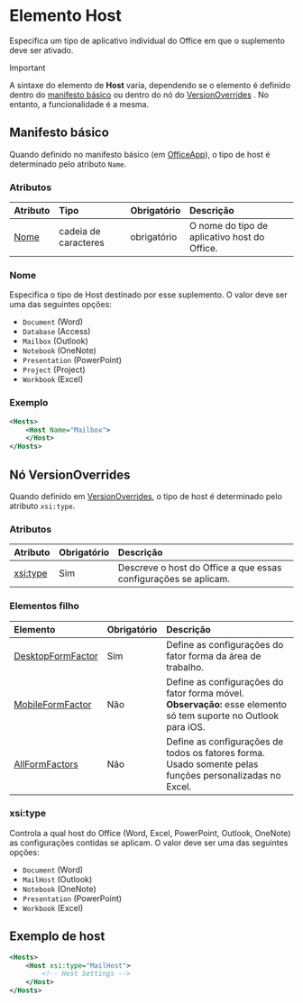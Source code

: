 # <a name="host-element"></a>Elemento Host

Especifica um tipo de aplicativo individual do Office em que o suplemento deve ser ativado.

> [!IMPORTANT] 
> A sintaxe do elemento de **Host** varia, dependendo se o elemento é definido dentro do [manifesto básico](#basic-manifest) ou dentro do nó do [VersionOverrides](#versionoverrides-node) . No entanto, a funcionalidade é a mesma.  

## <a name="basic-manifest"></a>Manifesto básico

Quando definido no manifesto básico (em [OfficeApp](officeapp.md)), o tipo de host é determinado pelo atributo `Name`.   

### <a name="attributes"></a>Atributos

| Atributo     | Tipo   | Obrigatório | Descrição                                      |
|:--------------|:-------|:---------|:-------------------------------------------------|
| [Nome](#name) | cadeia de caracteres | obrigatório | O nome do tipo de aplicativo host do Office. |

### <a name="name"></a>Nome
Especifica o tipo de Host destinado por esse suplemento. O valor deve ser uma das seguintes opções:

- `Document` (Word)
- `Database` (Access)
- `Mailbox` (Outlook)
- `Notebook` (OneNote)
- `Presentation` (PowerPoint)
- `Project` (Project)
- `Workbook` (Excel)

### <a name="example"></a>Exemplo
```xml
<Hosts>
    <Host Name="Mailbox">
    </Host>
</Hosts>
```

## <a name="versionoverrides-node"></a>Nó VersionOverrides
Quando definido em [VersionOverrides](versionoverrides.md), o tipo de host é determinado pelo atributo `xsi:type`. 

### <a name="attributes"></a>Atributos

|  Atributo  |  Obrigatório  |  Descrição  |
|:-----|:-----|:-----|
|  [xsi:type](#xsitype)  |  Sim  | Descreve o host do Office a que essas configurações se aplicam.|

### <a name="child-elements"></a>Elementos filho

|  Elemento |  Obrigatório  |  Descrição  |
|:-----|:-----|:-----|
|  [DesktopFormFactor](desktopformfactor.md)    |  Sim   |  Define as configurações do fator forma da área de trabalho. |
|  [MobileFormFactor](mobileformfactor.md)    |  Não   |  Define as configurações do fator forma móvel. **Observação:** esse elemento só tem suporte no Outlook para iOS. |
|  [AllFormFactors](allformfactors.md)    |  Não   |  Define as configurações de todos os fatores forma. Usado somente pelas funções personalizadas no Excel. |

### <a name="xsitype"></a>xsi:type

Controla a qual host do Office (Word, Excel, PowerPoint, Outlook, OneNote) as configurações contidas se aplicam. O valor deve ser uma das seguintes opções:

- `Document` (Word)
- `MailHost` (Outlook)    
- `Notebook` (OneNote)
- `Presentation` (PowerPoint)
- `Workbook` (Excel)

## <a name="host-example"></a>Exemplo de host 
```xml
<Hosts>
    <Host xsi:type="MailHost">
        <!-- Host Settings -->
    </Host>
</Hosts>
```
